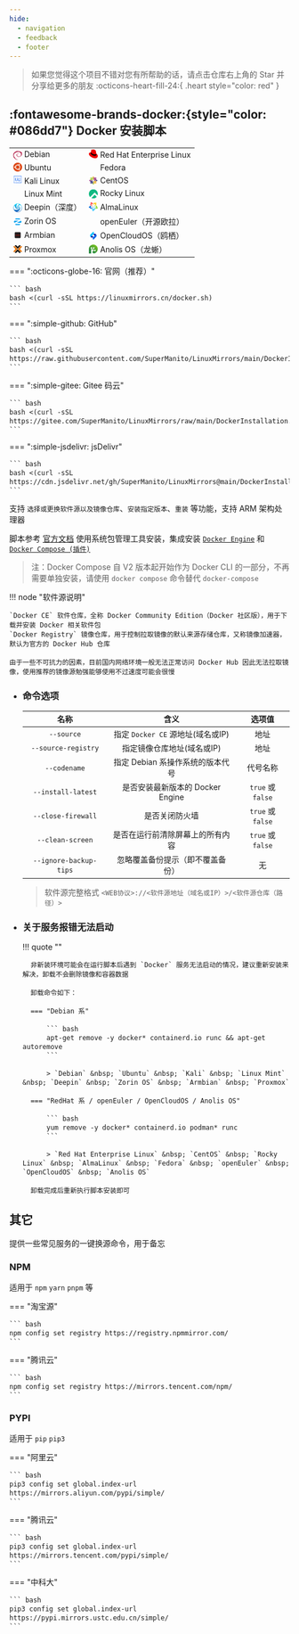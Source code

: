 ```yaml
---
hide:
  - navigation
  - feedback
  - footer
---
```


> 如果您觉得这个项目不错对您有所帮助的话，请点击仓库右上角的 Star 并分享给更多的朋友 :octicons-heart-fill-24:{ .heart style="color: red" }

## :fontawesome-brands-docker:{style="color: #086dd7"} Docker 安装脚本

<table>
<tr>
    <td><a href="https://www.debian.org" target="_blank"><img src="/assets/images/icon/debian.svg" width="16" height="16" style="vertical-align: -0.35em"></a> Debian</td>
    <td><a href="https://access.redhat.com/products/red-hat-enterprise-linux" target="_blank"><img src="/assets/images/icon/redhat.svg" width="16" height="16" style="vertical-align: -0.1em"></a> Red Hat Enterprise Linux</td>
</tr>
<tr>
    <td><a href="https://cn.ubuntu.com" target="_blank"><img src="/assets/images/icon/ubuntu.svg" width="16" height="16" style="vertical-align: -0.15em"></a> Ubuntu</td>
    <td><a href="https://fedoraproject.org/zh-Hans" target="_blank"><img src="/assets/images/icon/fedora.ico" width="16" height="16" style="vertical-align: -0.2em"></a> Fedora</td>
</tr>
<tr>
    <td><a href="https://www.kali.org" target="_blank"><img src="/assets/images/icon/kali-linux.svg" width="16" height="16"></a> Kali Linux</td>
    <td><a href="https://www.centos.org" target="_blank"><img src="/assets/images/icon/centos.svg" width="16" height="16" style="vertical-align: -0.2em"></a> CentOS</td>
</tr>
<tr>
    <td><a href="https://linuxmint.com" target="_blank"><img src="/assets/images/icon/linux-mint.ico" width="16" height="16" style="vertical-align: -0.15em"></a> Linux Mint</td>
    <td><a href="https://rockylinux.org" target="_blank"><img src="/assets/images/icon/rocky-linux.svg" width="16" height="16" style="vertical-align: -0.25em"></a> Rocky Linux</td>
</tr>
<tr>
    <td><a href="https://www.deepin.org" target="_blank"><img src="/assets/images/icon/deepin.png" width="16" height="16" style="vertical-align: -0.3em"></a> Deepin（深度）</td>
    <td><a href="https://almalinux.org/zh-hans" target="_blank"><img src="/assets/images/icon/almalinux.svg" width="16" height="16" style="vertical-align: -0.15em"></a> AlmaLinux</td>
</tr>
<tr>
    <td><a href="https://zorin.com/os" target="_blank"><img src="/assets/images/icon/zorin-os.png" width="16" height="16" style="vertical-align: -0.3em"></a> Zorin OS</td>
    <td><a href="https://www.openeuler.org/zh" target="_blank"><img src="/assets/images/icon/openeuler.ico" width="16" height="16" style="vertical-align: -0.2em"></a> openEuler（开源欧拉）</td>
</tr>
<tr>
    <td><a href="https://www.armbian.com" target="_blank"><img src="/assets/images/icon/armbian.png" width="16" height="16" style="vertical-align: -0.2em"></a> Armbian</td>
    <td><a href="https://www.opencloudos.org" target="_blank"><img src="/assets/images/icon/opencloudos.png" width="16" height="16" style="vertical-align: -0.25em"></a> OpenCloudOS（鸥栖）</td>
</tr>
<tr>
    <td><a href="https://www.proxmox.com" target="_blank"><img src="/assets/images/icon/proxmox.svg" width="16" height="16" style="vertical-align: -0.2em"></a> Proxmox</td>
    <td><a href="https://openanolis.cn" target="_blank"><img src="/assets/images/icon/anolis.png" width="16" height="16" style="vertical-align: -0.1em"></a> Anolis OS（龙蜥）</td>
</tr>
</table>

=== ":octicons-globe-16: 官网（推荐）"

    ``` bash
    bash <(curl -sSL https://linuxmirrors.cn/docker.sh)
    ```

=== ":simple-github: GitHub"

    ``` bash
    bash <(curl -sSL https://raw.githubusercontent.com/SuperManito/LinuxMirrors/main/DockerInstallation.sh)
    ```

=== ":simple-gitee: Gitee 码云"

    ``` bash
    bash <(curl -sSL https://gitee.com/SuperManito/LinuxMirrors/raw/main/DockerInstallation.sh)
    ```

=== ":simple-jsdelivr: jsDelivr"

    ``` bash
    bash <(curl -sSL https://cdn.jsdelivr.net/gh/SuperManito/LinuxMirrors@main/DockerInstallation.sh)
    ```

支持 `选择或更换软件源以及镜像仓库`、`安装指定版本`、`重装` 等功能，支持 ARM 架构处理器

脚本参考 [官方文档](https://docs.docker.com/engine/install) 使用系统包管理工具安装，集成安装 [`Docker Engine`](https://docs.docker.com/engine) 和 [`Docker Compose (插件)`](https://docs.docker.com/compose/install/linux)

> 注：Docker Compose 自 V2 版本起开始作为 Docker CLI 的一部分，不再需要单独安装，请使用 `docker compose` 命令替代 `docker-compose`

!!! node "软件源说明"

    `Docker CE` 软件仓库，全称 Docker Community Edition（Docker 社区版），用于下载并安装 Docker 相关软件包  
    `Docker Registry` 镜像仓库，用于控制拉取镜像的默认来源存储仓库，又称镜像加速器，默认为官方的 Docker Hub 仓库

    由于一些不可抗力的因素，目前国内网络环境一般无法正常访问 Docker Hub 因此无法拉取镜像，使用推荐的镜像源勉强能够使用不过速度可能会很慢

- ### 命令选项

    | 名称 | 含义 | 选项值 |
    | :-: | :-: | :-: |
    | `--source` | 指定 `Docker CE` 源地址(域名或IP) | 地址 |
    | `--source-registry` | 指定镜像仓库地址(域名或IP) | 地址 |
    | `--codename` | 指定 Debian 系操作系统的版本代号 | 代号名称 |
    | `--install-latest` | 是否安装最新版本的 Docker Engine | `true` 或 `false` |
    | `--close-firewall` | 是否关闭防火墙 | `true` 或 `false` |
    | `--clean-screen` | 是否在运行前清除屏幕上的所有内容 | `true` 或 `false` |
    | `--ignore-backup-tips` | 忽略覆盖备份提示（即不覆盖备份） | 无 |

    > 软件源完整格式 `<WEB协议>://<软件源地址（域名或IP）>/<软件源仓库（路径）>`

- ### 关于服务报错无法启动

    !!! quote ""

        非新装环境可能会在运行脚本后遇到 `Docker` 服务无法启动的情况，建议重新安装来解决，卸载不会删除镜像和容器数据

        卸载命令如下：

        === "Debian 系"

            ``` bash
            apt-get remove -y docker* containerd.io runc && apt-get autoremove
            ```

            > `Debian` &nbsp; `Ubuntu` &nbsp; `Kali` &nbsp; `Linux Mint` &nbsp; `Deepin` &nbsp; `Zorin OS` &nbsp; `Armbian` &nbsp; `Proxmox`

        === "RedHat 系 / openEuler / OpenCloudOS / Anolis OS"

            ``` bash
            yum remove -y docker* containerd.io podman* runc
            ```

            > `Red Hat Enterprise Linux` &nbsp; `CentOS` &nbsp; `Rocky Linux` &nbsp; `AlmaLinux` &nbsp; `Fedora` &nbsp; `openEuler` &nbsp; `OpenCloudOS` &nbsp; `Anolis OS`

        卸载完成后重新执行脚本安装即可

## 其它

提供一些常见服务的一键换源命令，用于备忘

### NPM

适用于 `npm` `yarn` `pnpm` 等

=== "淘宝源"

    ``` bash
    npm config set registry https://registry.npmmirror.com/
    ```

=== "腾讯云"

    ``` bash
    npm config set registry https://mirrors.tencent.com/npm/
    ```

### PYPI

适用于 `pip` `pip3`

=== "阿里云"

    ``` bash
    pip3 config set global.index-url https://mirrors.aliyun.com/pypi/simple/
    ```

=== "腾讯云"

    ``` bash
    pip3 config set global.index-url https://mirrors.tencent.com/pypi/simple/
    ```

=== "中科大"

    ``` bash
    pip3 config set global.index-url https://pypi.mirrors.ustc.edu.cn/simple/
    ```
